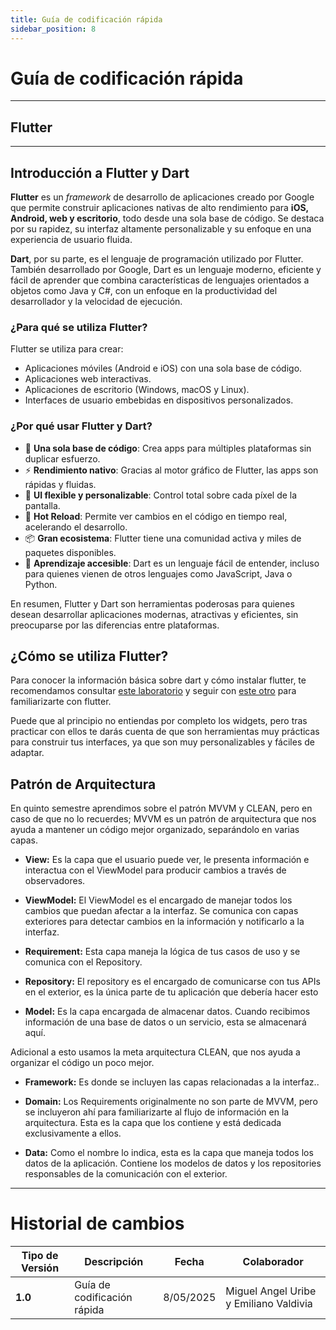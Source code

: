 ```yaml
---
title: Guía de codificación rápida
sidebar_position: 8
---
```


# Guía de codificación rápida
---
## Flutter

---

## Introducción a Flutter y Dart

**Flutter** es un *framework* de desarrollo de aplicaciones creado por Google que permite construir aplicaciones nativas de alto rendimiento para **iOS, Android, web y escritorio**, todo desde una sola base de código. Se destaca por su rapidez, su interfaz altamente personalizable y su enfoque en una experiencia de usuario fluida.

**Dart**, por su parte, es el lenguaje de programación utilizado por Flutter. También desarrollado por Google, Dart es un lenguaje moderno, eficiente y fácil de aprender que combina características de lenguajes orientados a objetos como Java y C#, con un enfoque en la productividad del desarrollador y la velocidad de ejecución.

### ¿Para qué se utiliza Flutter?

Flutter se utiliza para crear:

* Aplicaciones móviles (Android e iOS) con una sola base de código.
* Aplicaciones web interactivas.
* Aplicaciones de escritorio (Windows, macOS y Linux).
* Interfaces de usuario embebidas en dispositivos personalizados.

### ¿Por qué usar Flutter y Dart?

* 🔁 **Una sola base de código**: Crea apps para múltiples plataformas sin duplicar esfuerzo.
* ⚡ **Rendimiento nativo**: Gracias al motor gráfico de Flutter, las apps son rápidas y fluidas.
* 🎨 **UI flexible y personalizable**: Control total sobre cada píxel de la pantalla.
* 🚀 **Hot Reload**: Permite ver cambios en el código en tiempo real, acelerando el desarrollo.
* 📦 **Gran ecosistema**: Flutter tiene una comunidad activa y miles de paquetes disponibles.
* 🧠 **Aprendizaje accesible**: Dart es un lenguaje fácil de entender, incluso para quienes vienen de otros lenguajes como JavaScript, Java o Python.

En resumen, Flutter y Dart son herramientas poderosas para quienes desean desarrollar aplicaciones modernas, atractivas y eficientes, sin preocuparse por las diferencias entre plataformas.


## ¿Cómo se utiliza Flutter?

Para conocer la información básica sobre dart y cómo instalar flutter, te recomendamos consultar [este laboratorio](https://meeplab2015.github.io/tc3004b-agodic24-101/docs/labs/mobile/flutter/tutorials/intro_flutter/intro_flutter) y seguir con [este otro](https://meeplab2015.github.io/tc3004b-agodic24-101/docs/labs/mobile/flutter/tutorials/intro_flutter/modelos_y_listas) para familiarizarte con flutter.

Puede que al principio no entiendas por completo los widgets, pero tras practicar con ellos te darás cuenta de que son herramientas muy prácticas para construir tus interfaces, ya que son muy personalizables y fáciles de adaptar.

## Patrón de Arquitectura

En quinto semestre aprendimos sobre el patrón MVVM y CLEAN, pero en caso de que no lo recuerdes; MVVM es un patrón de arquitectura que nos ayuda a mantener un código mejor organizado, separándolo en varias capas.

* **View:** Es la capa que el usuario puede ver, le presenta información e interactua con el ViewModel para producir cambios a través de observadores.

* **ViewModel:** El ViewModel es el encargado de manejar todos los cambios que puedan afectar a la interfaz. Se comunica con capas exteriores para detectar cambios en la información y notificarlo a la interfaz.

* **Requirement:** Esta capa maneja la lógica de tus casos de uso y se comunica con el Repository.

* **Repository:** El repository es el encargado de comunicarse con tus APIs en el exterior, es la única parte de tu aplicación que debería hacer esto

* **Model:** Es la capa encargada de almacenar datos. Cuando recibimos información de una base de datos o un servicio, esta se almacenará aquí.

Adicional a esto usamos la meta arquitectura CLEAN, que nos ayuda a organizar el código un poco mejor.

* **Framework:** Es donde se incluyen las capas relacionadas a la interfaz..

* **Domain:** Los Requirements originalmente no son parte de MVVM, pero se incluyeron ahí para familiarizarte al flujo de información en la arquitectura. Esta es la capa que los contiene y está dedicada exclusivamente a ellos.

* **Data:** Como el nombre lo indica, esta es la capa que maneja todos los datos de la aplicación. Contiene los modelos de datos y los repositories responsables de la comunicación con el exterior.



---

# Historial de cambios
| **Tipo de Versión** | **Descripción**                                             | **Fecha** | **Colaborador**            |
| ------------------- | ----------------------------------------------------------- | --------- | -------------------------- |
| **1.0**             |   Guía de codificación rápida     | 8/05/2025 | Miguel Angel Uribe y Emiliano Valdivia  |
